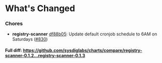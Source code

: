 # What's Changed

### Chores
- **registry-scanner** [df88b05](https://github.com/sysdiglabs/charts/commit/df88b05aff423e11b3b2fa7fb8e27598e23e7785): Update default cronjob schedule to 6AM on Saturdays ([#830](https://github.com/sysdiglabs/charts/issues/830))

#### Full diff: https://github.com/sysdiglabs/charts/compare/registry-scanner-0.1.2...registry-scanner-0.1.3
